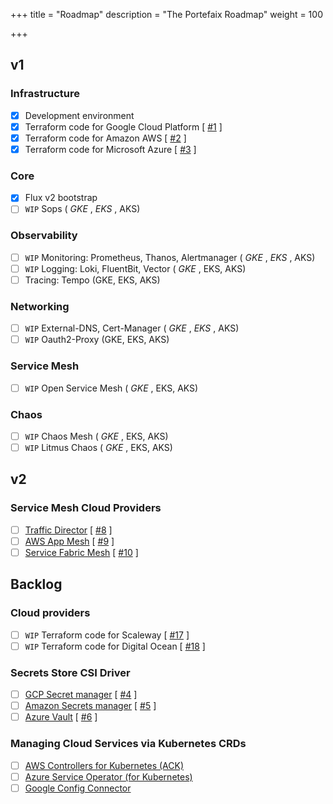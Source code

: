 +++
title = "Roadmap"
description = "The Portefaix Roadmap"
weight = 100

+++

## v1

### Infrastructure

- [x] Development environment</span>
- [x] Terraform code for Google Cloud Platform</span> [ [#1](https://github.com/nlamirault/portefaix/issues/1) ]
- [x] Terraform code for Amazon AWS</span> [ [#2](https://github.com/nlamirault/portefaix/issues/2) ]
- [x] Terraform code for Microsoft Azure</span> [ [#3](https://github.com/nlamirault/portefaix/issues/3) ]

### Core

- [x] Flux v2 bootstrap</span>
- [ ] `WIP` Sops (<i class="fas fa-check"> GKE </i>, <i class="fas fa-check"> EKS </i>, AKS)

### Observability

- [ ] `WIP` Monitoring: Prometheus, Thanos, Alertmanager (<i class="fas fa-check"> GKE </i>, <i class="fas fa-check"> EKS </i>, AKS)
- [ ] `WIP` Logging: Loki, FluentBit, Vector (<i class="fas fa-check"> GKE </i>, EKS, AKS)
- [ ] Tracing: Tempo (GKE, EKS, AKS)

### Networking

- [ ] `WIP` External-DNS, Cert-Manager (<i class="fas fa-check"> GKE </i>, <i class="fas fa-check"> EKS </i>, AKS)
- [ ] `WIP` Oauth2-Proxy (GKE, EKS, AKS)

### Service Mesh

- [ ] `WIP` Open Service Mesh (<i class="fas fa-check"> GKE </i>, EKS, AKS)

### Chaos

- [ ] `WIP` Chaos Mesh (<i class="fas fa-check"> GKE </i>, EKS, AKS)
- [ ] `WIP` Litmus Chaos (<i class="fas fa-check"> GKE </i>, EKS, AKS)

## v2

### Service Mesh Cloud Providers

- [ ] [Traffic Director](https://cloud.google.com/traffic-director/) [ [#8](https://github.com/nlamirault/portefaix/issues/8) ]
- [ ] [AWS App Mesh](https://aws.amazon.com/fr/app-mesh/) [ [#9](https://github.com/nlamirault/portefaix/issues/9) ]
- [ ] [Service Fabric Mesh](https://docs.microsoft.com/en-us/azure/service-fabric-mesh/) [ [#10](https://github.com/nlamirault/portefaix/issues/10) ]

## Backlog

### Cloud providers

- [ ] `WIP` Terraform code for Scaleway</span> [ [#17](https://github.com/nlamirault/portefaix/issues/17) ]
- [ ] `WIP` Terraform code for Digital Ocean</span> [ [#18](https://github.com/nlamirault/portefaix/issues/18) ]

### Secrets Store CSI Driver

- [ ] [GCP Secret manager](https://github.com/GoogleCloudPlatform/secrets-store-csi-driver-provider-gcp) [ [#4](https://github.com/nlamirault/portefaix/issues/4) ]
- [ ] [Amazon Secrets manager](https://github.com/aws/containers-roadmap/issues/895) [ [#5](https://github.com/nlamirault/portefaix/issues/5) ]
- [ ] [Azure Vault](https://github.com/Azure/secrets-store-csi-driver-provider-azure) [ [#6](https://github.com/nlamirault/portefaix/issues/6) ]

### Managing Cloud Services via Kubernetes CRDs

- [ ] [AWS Controllers for Kubernetes (ACK)](https://github.com/aws/aws-controllers-k8s)
- [ ] [Azure Service Operator (for Kubernetes)](https://github.com/Azure/azure-service-operator)
- [ ] [Google Config Connector](https://cloud.google.com/config-connector/docs/overview)
